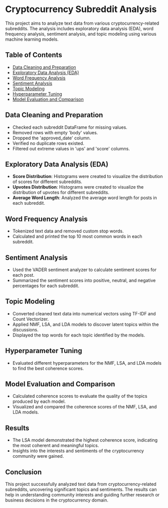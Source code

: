 # Cryptocurrency Subreddit Analysis

This project aims to analyze text data from various cryptocurrency-related subreddits. The analysis includes exploratory data analysis (EDA), word frequency analysis, sentiment analysis, and topic modeling using various machine learning models.

## Table of Contents
- [Data Cleaning and Preparation](#data-cleaning-and-preparation)
- [Exploratory Data Analysis (EDA)](#exploratory-data-analysis-eda)
- [Word Frequency Analysis](#word-frequency-analysis)
- [Sentiment Analysis](#sentiment-analysis)
- [Topic Modeling](#topic-modeling)
- [Hyperparameter Tuning](#hyperparameter-tuning)
- [Model Evaluation and Comparison](#model-evaluation-and-comparison)

## Data Cleaning and Preparation
- Checked each subreddit DataFrame for missing values.
- Removed rows with empty 'body' values.
- Dropped the 'approved_date' column.
- Verified no duplicate rows existed.
- Filtered out extreme values in 'ups' and 'score' columns.

## Exploratory Data Analysis (EDA)
- **Score Distribution**: Histograms were created to visualize the distribution of scores for different subreddits.
- **Upvotes Distribution**: Histograms were created to visualize the distribution of upvotes for different subreddits.
- **Average Word Length**: Analyzed the average word length for posts in each subreddit.

## Word Frequency Analysis
- Tokenized text data and removed custom stop words.
- Calculated and printed the top 10 most common words in each subreddit.

## Sentiment Analysis
- Used the VADER sentiment analyzer to calculate sentiment scores for each post.
- Summarized the sentiment scores into positive, neutral, and negative percentages for each subreddit.

## Topic Modeling
- Converted cleaned text data into numerical vectors using TF-IDF and Count Vectorizer.
- Applied NMF, LSA, and LDA models to discover latent topics within the discussions.
- Displayed the top words for each topic identified by the models.

## Hyperparameter Tuning
- Evaluated different hyperparameters for the NMF, LSA, and LDA models to find the best coherence scores.

## Model Evaluation and Comparison
- Calculated coherence scores to evaluate the quality of the topics produced by each model.
- Visualized and compared the coherence scores of the NMF, LSA, and LDA models.

## Results
- The LSA model demonstrated the highest coherence score, indicating the most coherent and meaningful topics.
- Insights into the interests and sentiments of the cryptocurrency community were gained.

## Conclusion
This project successfully analyzed text data from cryptocurrency-related subreddits, uncovering significant topics and sentiments. The results can help in understanding community interests and guiding further research or business decisions in the cryptocurrency domain.

